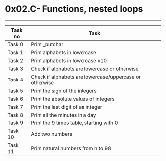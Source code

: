 # 0x02.C- Functions, nested loops
---
|Task no	|Task	|
|---	|---	|
|Task 0|Print _putchar|
|Task 1|Print alphabets in lowercase|
|Task 2|Print alphabets in lowercase x10|
|Task 3|Check if alphabets are lowercase or otherwise
|Task 4|Check if alphabets are lowercase/uppercase or otherwise|
|Task 5|Print the sign of the integers|
|Task 6|Print the absolute values of integers|
|Task 7|Print the last digit of an integer|
|Task 8|Print all the minutes in a day|
|Task 9|Print the 9 times table, starting with 0|
|Task 10|Add two numbers|
|Task 11|Print natural numbers from n to 98|


